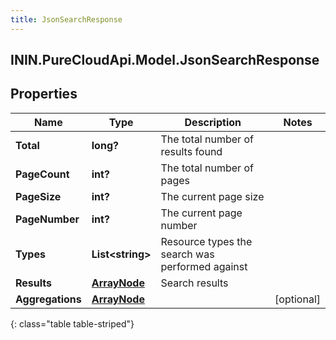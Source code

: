 ```yaml
---
title: JsonSearchResponse
---
```

## ININ.PureCloudApi.Model.JsonSearchResponse

## Properties

|Name | Type | Description | Notes|
|------------ | ------------- | ------------- | -------------|
| **Total** | **long?** | The total number of results found | |
| **PageCount** | **int?** | The total number of pages | |
| **PageSize** | **int?** | The current page size | |
| **PageNumber** | **int?** | The current page number | |
| **Types** | **List&lt;string&gt;** | Resource types the search was performed against | |
| **Results** | [**ArrayNode**](ArrayNode.html) | Search results | |
| **Aggregations** | [**ArrayNode**](ArrayNode.html) |  | [optional] |
{: class="table table-striped"}



